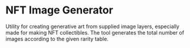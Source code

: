 # NFT Image Generator
Utility for creating generative art from supplied image layers, especially made for making NFT collectibles. 
The tool generates the total number of images according to the given rarity table.
